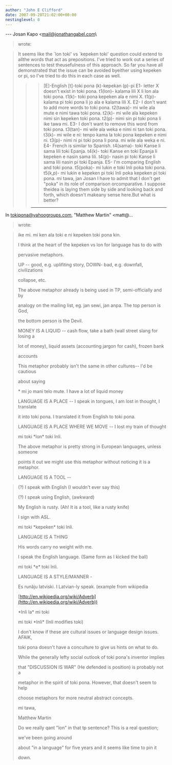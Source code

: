 ```yaml
---
author: "John E Clifford"
date: 2007-09-28T21:02:00+00:00
nestinglevel: 0
---
```

\---
 Josan Kapo <[mail@jonathangabel.com](mailto://mail@jonathangabel.com)\
> wrote:

> It seems like the \`lon toki' vs \`kepeken toki' question could extend to allthe words that act
> as prepositions. I've tried to work out a series of sentences to test theusefulness of this
> approach. So far you have all demonstrated that the issue can be avoided byeither using
> kepeken or pi, so I've tried to do this in each case as well.
>>> \[E\]-English \[t\]-toki pona (k)-kepekan (p)-pi
>> E1- letter X doesn't exist in toki pona.
> t1(lon)- kalama lili X li lon ala toki pona.
> t1(k)- toki pona kepeken ala e nimi X.
> t1(p)- kalama pi toki pona li jo ala e kalama lili X.
>> E2- I don't want to add more words to toki pona.
> t2(tawa)- mi wile ala mute e nimi tawa toki pona.
> t2(k)- mi wile ala kepeken nimi sin kepeken toki pona.
> t2(p)- nimi sin pi toki pona li ike tawa mi.
>> E3- I don't want to remove this word from toki pona.
> t3(tan)- mi wile ala weka e nimi ni tan toki pona.
> t3(k)- mi wile e ni: tenpo kama la toki pona kepeken e nimi ni.
> t3(p)- nimi ni pi toki pona li pona. mi wile ala weka e ni.
>> E4- French is similar to Spanish.
> t4(sama)- toki Kanse li sama lili toki Epanja.
> t4(k)- toki Kanse en toki Epanja li kepeken e nasin sama lili.
> t4(p)- nasin pi toki Kanse li sama lili nasin pi toki Epanja.
>> E5- I'm comparing English and toki pona.
> t5(poka)- mi lukin e toki Inli poka toki pona.
> t5(k,p)- mi lukin e kepeken pi toki Inli poka kepeken pi toki pona.
>> mi tawa,
> jan Josan
>I have to admit that I don't get "poka" in its role of comparison orcomparative. I suppose theidea is laying them side by side and looking back and forth, which doesn't makeany sense here.But what is better?
>> ---
 In [tokipona@yahoogroups.com](mailto://tokipona@yahoogroups.com), "Matthew Martin" <matt@...
> wrote:

> 
>> 
> ike mi. mi ken ala toki e ni kepeken toki pona kin.
> 
>> 
> I think at the heart of the kepeken vs lon for language has to do with
> 
> pervasive metaphors.
> 
>> 
> UP --
 good, e.g. uplifiting story, DOWN- bad, e.g. downfall, civilizations
> 
> collapse, etc.
> 
>> 
> The above metaphor already is being used in TP, semi-officially and by
> 
> analogy on the mailing list, eg. jan sewi, jan anpa. The top person is God,
> 
> the bottom person is the Devil.
> 
>> 
> MONEY IS A LIQUID --
 cash flow, take a bath (wall street slang for losing a
> 
> lot of money), liquid assets (accounting jargon for cash), frozen bank
> 
> accounts
> 
>> 
> This metaphor probably isn't the same in other cultures--
 I'd be cautious
> 
> about saying
> 
> \* mi jo mani telo mute. I have a lot of liquid money
> 
>> 
> LANGUAGE IS A PLACE --
 I speak in tongues, I am lost in thought, I translate
> 
> it into toki pona. I translated it from English to toki pona.
> 
> LANGUAGE IS A PLACE WHERE WE MOVE --
 I lost my train of thought
> 
>> 
> mi toki \*lon\* toki Inli.
> 
>> 
> The above metaphor is pretty strong in European languages, unless someone
> 
> points it out we might use this metaphor without noticing it is a metaphor.
> 
>> 
> LANGUAGE IS A TOOL --

> 
> (?) I speak with English (I wouldn't ever say this)
> 
> (?) I speak using English, (awkward)
> 
> My English is rusty. (Ah! It is a tool, like a rusty knife)
> 
> I sign with ASL.
> 
>> 
> mi toki \*kepeken\* toki Inli.
> 
>> 
> LANGUAGE IS A THING
> 
> His words carry no weight with me.
> 
> I speak the English language. (Same form as I kicked the ball)
> 
>> 
> mi toki \*e\* toki Inli.
> 
>> 
> LANGUAGE IS A STYLE/MANNER -
> 
> Es runâju latviski. I Latvian-ly speak. (example from wikipedia
> 
> [http://en.wikipedia.org/wiki/Adverb](http://en.wikipedia.org/wiki/Adverb))
> 
>> 
> \*Inli la\* mi toki
> 
> mi toki \*Inli\* (Inli modifies toki)
> 
>> 
> I don't know if these are cultural issues or language design issues. AFAIK,
> 
> toki pona doesn't have a conculture to give us hints on what to do.
> 
>> 
> While the generally lefty social outlook of toki pona's inventor implies
> 
> that "DISCUSSION IS WAR" (He defended is position) is probably not a
> 
> metaphor in the spirit of toki pona. However, that doesn't seem to help
> 
> choose metaphors for more neutral abstract concepts.
> 
>> 
> mi tawa,
> 
>> 
> Matthew Martin
> 
>> 
>> 
>> 
>>>> 
> 
> Do we really qant "lon" in that tp sentence? This is a real question;
> 
> 
> we've been going around
> 
> 
> about "in a language" for five years and it seems like time to pin it
> 
> 
> down.
> 
> 
>> 
> 
>> 
>>>>